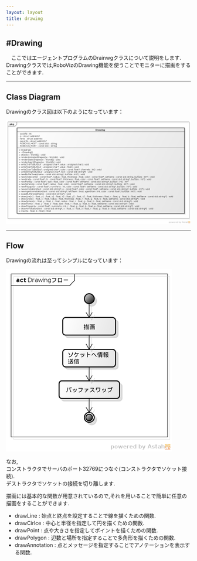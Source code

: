 ```yaml
---
layout: layout
title: drawing
---
```

#Drawing
---

　ここではエージェントプログラムのDrainwgクラスについて説明をします.
Drawingクラスでは,RoboVizのDrawing機能を使うことでモニターに描画をすることができます.

---
## Class Diagram

 Drawingのクラス図は以下のようになっています：

![Drawingクラス図](images/DrawingClassDiagram.png "Drawingクラス図")


---
## Flow

 Drawingの流れは至ってシンプルになっています：
 
![Drawingアップデート図](images/DrawingUpdateFlow.png "Drawingアップデート図")

なお,  
コンストラクタでサーバのポート32769につなぐ(コンストラクタでソケット接続).  
デストラクタでソケットの接続を切り離します.  

描画には基本的な関数が用意されているので,それを用いることで簡単に任意の描画をすることができます.

- drawLine       : 始点と終点を設定することで線を描くための関数.
- drawCirlce     : 中心と半径を指定して円を描くための関数.
- drawPoint      : 点や大きさを指定してポイントを描くための関数.
- drawPolygon    : 辺数と場所を指定することで多角形を描くための関数.
- drawAnnotation : 点とメッセージを指定することでアノテーションを表示する関数.



